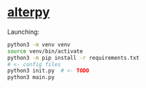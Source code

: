 # [alterpy](https://yuki0iq.github.io/alterpy)

Launching:

```sh
python3 -m venv venv
source venv/bin/activate
python3 -m pip install -r requirements.txt
# <- config files
python3 init.py  # <- TODO
python3 main.py
```


